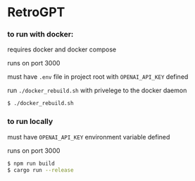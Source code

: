 # RetroGPT
### to run with docker:

requires docker and docker compose

runs on port 3000

must have `.env` file in project root with `OPENAI_API_KEY` defined

run `./docker_rebuild.sh` with privelege to the docker daemon

```bash
$ ./docker_rebuild.sh
```

### to run locally

must have `OPENAI_API_KEY` environment variable defined

runs on port 3000

```bash
$ npm run build
$ cargo run --release
```
